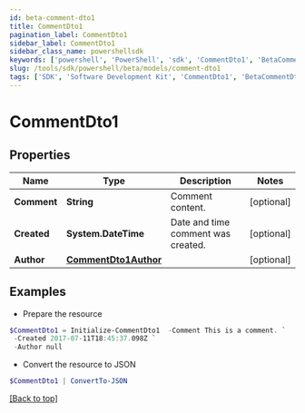 ```yaml
---
id: beta-comment-dto1
title: CommentDto1
pagination_label: CommentDto1
sidebar_label: CommentDto1
sidebar_class_name: powershellsdk
keywords: ['powershell', 'PowerShell', 'sdk', 'CommentDto1', 'BetaCommentDto1'] 
slug: /tools/sdk/powershell/beta/models/comment-dto1
tags: ['SDK', 'Software Development Kit', 'CommentDto1', 'BetaCommentDto1']
---
```



# CommentDto1

## Properties

Name | Type | Description | Notes
------------ | ------------- | ------------- | -------------
**Comment** | **String** | Comment content. | [optional] 
**Created** | **System.DateTime** | Date and time comment was created. | [optional] 
**Author** | [**CommentDto1Author**](comment-dto1-author) |  | [optional] 

## Examples

- Prepare the resource
```powershell
$CommentDto1 = Initialize-CommentDto1  -Comment This is a comment. `
 -Created 2017-07-11T18:45:37.098Z `
 -Author null
```

- Convert the resource to JSON
```powershell
$CommentDto1 | ConvertTo-JSON
```


[[Back to top]](#) 

